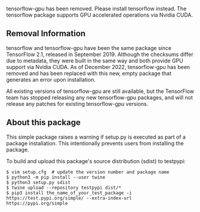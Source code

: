 tensorflow-gpu has been removed. Please install tensorflow instead.
The tensorflow package supports GPU accelerated operations via Nvidia CUDA.

## Removal Information

tensorflow and tensorflow-gpu have been the same package since TensorFlow
2.1, released in September 2019. Although the checksums differ due to metadata,
they were built in the same way and both provide GPU support via Nvidia CUDA.
As of December 2022, tensorflow-gpu has been removed and has been replaced with
this new, empty package that generates an error upon installation.

All existing versions of tensorflow-gpu are still available, but the
TensorFlow team has stopped releasing any new tensorflow-gpu packages, and
will not release any patches for existing tensorflow-gpu versions.

## About this package

This simple package raises a warning if setup.py is executed as part of a
package installation. This intentionally prevents users from installing
the package.

To build and upload this package's source distribution (sdist) to testpypi:

```
$ vim setup.cfg  # update the version number and package name
$ python3 -m pip install --user twine
$ python3 setup.py sdist
$ twine upload --repository testpypi dist/*
$ pip3 install the_name_of_your_test_package -i https://test.pypi.org/simple/ --extra-index-url https://pypi.org/simple
```
